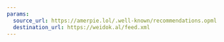 ```yaml
---
params:
  source_url: https://amerpie.lol/.well-known/recommendations.opml
  destination_url: https://weidok.al/feed.xml
---
```

